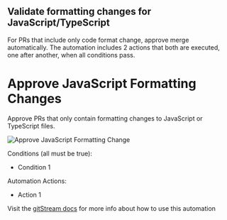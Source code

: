 ## Validate formatting changes for JavaScript/TypeScript

For PRs that include only code format change, approve merge automatically. The automation includes 2 actions that both are executed, one after another, when all conditions pass.

# Approve JavaScript Formatting Changes
Approve PRs that only contain formatting changes to JavaScript or TypeScript files. 

![Approve JavaScript Formatting Change](approve_javascript_formatting_change.png)

Conditions (all must be true):
* Condition 1

Automation Actions:
* Action 1

Visit the [gitStream docs](https://docs.gitstream.cm/) for more info about how to use this automation




